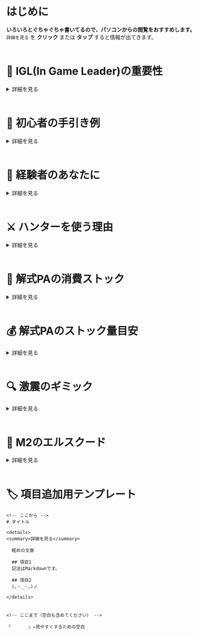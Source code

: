 # はじめに
**いろいろとぐちゃぐちゃ書いてるので、パソコンからの閲覧をおすすめします。**  
`詳細を見る` を **クリック** または **タップ** すると情報が出てきます。  
ﾠﾠﾠ  
  
# 👑 IGL(In Game Leader)の重要性

<details>
<summary>詳細を見る</summary>
  
  **スムーズに進行するにはIGLの存在が必要です。**  
  『**誰が、どこで、解式を撃つのか**』『**何をして欲しいのか**』をすべて決めます。  
  **[初心者の手引き](#初心者の手引き)も担当してほしい**為、激震を理解しているチャット速度が速い人が適任。  
  解式PAの簡単な担当位置の順番は以下です。  
  `易 | M2前半 > M2後半 > M4前半 > M4後半 > M3人型 | 難`  
  
</details>  
ﾠﾠﾠ  
  
# 🐥 初心者の手引き例

<details>
<summary>詳細を見る</summary>
  
  初回は**M2のベイゼ到達が目標**で進めるといいです。  
  また、**ゲーム中の説明は一貫して１人が担当するべき**です。  
  
  **激震は時間経過によるVRエネルギーの減少が存在しません。**    
  **説明に重点を置いてゆっくり進める**こと。  
  
  道中ペロるようだったら、VRエネルギーはボス討伐直前まで残すのがおすすめ。  
  **VRエネルギー残量76%以上が、理論値と同様のエネミー設定**になります。  
  `道中のVRカプセルはひとつあたり5%回復する。`

  ## クエスト開始前
  **開始前の段階で一気に情報は与えてはいけません。**(情報過多になるので)  
  `緊張を防ぐため、ドールなし床ペロについては絶対伝えないほうが良いです。`  
  - 『**常に後ろを付いてくること**』
  - 『**戦闘時は前に出過ぎないこと**』
  - 『**危ない時は戦線離脱すること**』  
  
  以上の３つで十分です。  
  パルチザンのPAは、[スピードレイン](https://pso2.swiki.jp/index.php?%E3%83%95%E3%82%A9%E3%83%88%E3%83%B3%E3%82%A2%E3%83%BC%E3%83%84%2F%E3%83%91%E3%83%AB%E3%83%81%E3%82%B6%E3%83%B3%E7%B3%BB#l56a1d4c)だけ教えればOKです。  

  ## M1 イーデッタ討伐後
  イーデッタ討伐後、敵を無視してコンテナ上に集まることを伝えます。  
  雑魚エネミーの討伐後、JGについて説明。  
  - 『**ジャストガードで回復ができること**』  
  - 『**武器アクションよりチャージPAの方が圧倒的に受付が長いこと**』  
  - 『**チャージPAはチャージ開始から1.5秒間が常にJG判定であること**』  
  - 『**回復は近くの味方にも効果があること**』  
  
  ある程度練習させるだけで、**成功するまで無理にやらせたりしてはいけない。**  

  ## M1 ラグナス戦
  通路の雑魚エネミー戦闘前に、討伐後さっきの場所に戻ることを伝えてください。  
  Ra, Boによるラグナスの誘導中に以下を説明。  
  - 『**セイクリッドスキュアの使い方について**』  
  - 『**無限PAについて**』  
  
  無限PAは、**ギアが光るのを目安にするとJAになる。**  
  `ここは先行の人が教えるといいかも(ちょうどハンターだし)`  

  ## M2 解式PA
  ドロップ武器の共有と解式PAについて説明。  
  - 『**欲しいのはランチャー, バレットボウ, ジェットブーツのいずれかであること**』  
  - 『**消費する解式ストックは武器によって異なること**』  
  - 『**担当箇所以外で勝手に自己判断で使ってはいけないこと**』  
  
  **初心者には、体験としてM2前半を担当させるのがおすすめです。**  
  `討伐できたら声をかけること。「gj」とか「ないす」とか`  

  ## M3以降
  **重要事項はそのタイミングで適宜説明し、あとは自由にやらせる形で。**  
  - 『**M3の最初の閃機種が近づくと危険であること**』  
  - 『**M3のカタパルト先では動かないこと**』  
  - 『**M5で解式ストックが2欲しいこと**』  
  
  **ここまでできるなら余裕で理論値取れます。**  
  ちなみに、ベールドフォードルスは解式PA合計4, 5発が目安  
  `M3~M4担当+Raの計4人がおすすめ`  

  ## クエスト終了後
  **気になる部分があれば、その旨を優しい言葉で伝えてください。**  
  初回は誰しもが失敗ややらかしを起こしていた事を伝えてください。  
  `※みんな通る道として事実なので`  
  
</details>  
ﾠﾠﾠ  
  
# 🐓 経験者のあなたに

<details>
<summary>詳細を見る</summary>
  
  **Huとして3回程度参加して貰った人が対象。**  
  さすがに激震について理解してると思うので他の場所を任せたりしてみたい。   
  **ソードを使ってもらうようにしたり、先行・Ra・Boのできる人材にして戦力を強化。**  
  役割の練習は2~4人でも行うことができます。  
  特に役割関連は興味があったら声かけてください。  

  ## ソードを使ってほしい理由
  **パルチザンより火力が高いです。**  
  特にゼッシュレイダとグンネガムに対して有効で、M4の突破が楽になります。  
  `※ソードの解式PA消費ストックは3なので、間違っても使わないでください。`  

  ## ハンター(先行)の役割
  先陣を切る。  
  **厄介なエネミーのヘイトを取ったり、処理を先に行う役割**です。  
  - 解式PAの撃つ位置の理解が必要。  
  - 重要な解式PA担当箇所が2つくらいある。
  - リンチされてペロりやすい。  

  **とりあえず何か役割をやってみたい人向け。**  
  `※ランチャーではなくバレットボウの解式PAを使うことになります。`  

  ## レンジャーの役割
  全体の支援その１。   
  **WBを貼ったり、解式PAでのバックアップ、回復アイテムを味方に回す役割**です。  
  - 遠くから攻撃できる分、極力被弾を減らす必要がある。  
  - チャレンジドール含めた回復アイテムを味方に回す。  
  - 戦闘時間などを見て解式PAを使用する。  
  - ボーナスエネミーの討伐。  
  - VR, マイルの取り忘れがないか確認。  

  **戦況の理解と全体が見れる人向け。**  
  `※3種のPAと2種のボムを使い分けできる必要があります。`  

  ## バウンサーの役割
  全体の支援その２。  
  **敵を一箇所に集めたり、靴解式で貢献する役割**です。  
  - JBの特徴から超近距離での戦いが強いられる。
  - 扱いに慣れないと被弾しがち。
  - ゲイル派生で敵を一箇所に集める。  
  - 武器ガチャに対する最低保証になる。  
  - M3ボーナスエネミーの討伐。  

  **ゲームの腕に自信ある人向け。**  
  `※一番難しいです。`  
  
</details>  
ﾠﾠﾠ  
  
# ⚔ ハンターを使う理由

<details>
<summary>詳細を見る</summary>
  何かあれば説得用に使ってください。  
  
  ## 攻略の前提が成り立たなくなるから
  - M5のボスをオメガ・アンゲルに固定する為の『**必須条件**』です。  
  `※参加者全員がラッシュタイプのクラスである必要がある。`  

  ## 仕様上の都合から
  - ハンターのみ、特殊スキルで**解式ゲージが溜まりやすくなっている。**
  - **ハンター, レンジャー, バウンサー 以外は、解式PAを撃つことができません。**  
  - 上記３クラス以外は、2段ジャンプが使えません。  
  `※そういう仕様のチャレンジクエストになってます。` 
  
</details>  
ﾠﾠﾠ  
    
# 💸 解式PAの消費ストック

<details>
<summary>詳細を見る</summary>
  
  **M1で以下4つのいずれも出なかった場合はリセットしていい**かも  
  参加メンバーのほとんどが激震の経験者ならそのまま続けても可  
  |武器名|消費ゲージ|系統|
  |-|-:|-|
  |ランチャー|1|座標|
  |バレットボウ|1|範囲|
  |ジェットブーツ|2|範囲|
  |ツインマシンガン|2|座標|

  **ソードとナックルは重すぎるから、使わないほうがいい**  
  **いや使わないでくれ**  
  
  ツインマシンガンも普通に微妙
  
  ## ランチャー
  **最強**  
  [参考動画](https://www.youtube.com/watch?v=qPoE5nFnhjI)

  ## バレットボウ
  移動入力なし → 単体攻撃  
  移動入力あり → 範囲攻撃  
  **どちらも発動からダメージ発生まで時間がある**ので、気持ち早めに撃つと良し。  
  TP先のエルスクードは攻撃が間に合うか、倒せるかわかりません。  
  [参考動画](https://youtu.be/wmfYHQxjCf0?t=110)

  ## ツインマシンガン
  座標攻撃だが、**モーションが長く火力低め**らしい。  
  TP先のエルスクードを倒せるか怪しい、リセットも一考。  
  [参考動画](https://youtu.be/ptY-ZVyQIW8?t=96)

  ## ジェットブーツ
  派生なし → 範囲攻撃    
  派生あり → 単体攻撃  
  **ランチャーか弓が落ちなかった場合の保険。**  
  TP先のエルスクードも倒せる。(検証済み)  
  [参考動画](https://youtu.be/wYwxEQQTcaM)  
  
</details>  
ﾠﾠﾠ  
  
# 💰 解式PAのストック量目安

<details>
<summary>詳細を見る</summary>
   
  **ダメージいっぱい出せば出すほど溜まる仕様らしい。**  
  **参加者が少ないと1人当たりのダメージ量が増える**為、結果的に解式が溜まりやすくなる。  
  
  **以下の表は8人の場合+武器ガチャ失敗を想定している。**  
  ※情報が足りなすぎるので募集してます。  
  
  ## M2 終了前 (IA1)
  |職業|差分|使用場所|最大消費|残りストック|
  |-|-:|-|-:|-:|
  |ハンター(先行)|?|ユグルドラーダ|2|?|
  |レンジャー|?|-|0|?|
  |バウンサー|?|ヒュードアズール |2|?|

  ## M3 終了前 (M4 TP前)
  |職業|差分|使用場所|最大消費|残りストック|
  |-|-:|-|-:|-:|
  |ハンター(先行)|?|ラピドギルナス+α|2|?|
  |レンジャー|?|ベールドフォードルス|1|?|
  |バウンサー|?|好きなとこで|2|?|
  
  ## M4 終了前 (IA2)
  |職業|差分|使用場所|最大消費|残りストック|
  |-|-:|-|-:|-:|
  |ハンター(先行)|?|🐘🐘🐘+🐲|2|?|
  |レンジャー|?|🐢+🐲|3|?|
  |バウンサー|?|好きなとこで|2|?|

  ## 激震全体を通して
  |職業|合計ストック|最大消費|残りストック|
  |-|-:|-:|-:|
  |ハンター(先行)|8|6|0|
  |レンジャー|6|6|0|
  |バウンサー|6|6|0|
  
  ## M5について
  **合計12発**が討伐目安。  
  構成的にHu(一般)+Raが1人2発撃てればOK。  
  
</details>  
ﾠﾠﾠ  
  
# 🔍 激震のギミック

<details>
<summary>詳細を見る</summary>
  把握しておくと理解度上がってうれしいらしい  
  
  ## ラッピー
  **ボーナスエネミーの正体。**  
  地味に硬い、逃げられる前に倒したい。  

  ## アンロックスイッチ
  理論値を取りに行くラッシュ構成の激震であるなら、**押す必要ない。**  
  ただ、**押しても特に不都合はない。**  

  ## テレポーター
  M2, M4どちらも誰か１人が入ると、**時間制限ありのトライアル**が発生する。  
  **準備ができるまで入らせてはいけない。**  

  ## M3のカタパルト
  飛ぶだけならOK、**１歩でも前に出たらエネミーが出現する。**  
  **早めに待機指示を出すべき。**  
  肩越しとランチャーを使えば、棘のギミックは予め解除することができる。  
  
</details>  
ﾠﾠﾠ  
  
# 👾 M2のエルスクード

<details>
<summary>詳細を見る</summary>
  
  **一発で倒せなくても、ベイゼ破壊が失敗しても、誰も床ペロしなければ理論値届きます。**  
  でも、そんな危険は冒したくない為、慣れた人が担当して**必ず倒したい。**  
  
  **解式PA中は無敵ではないため、撃つ人はRaと一緒に突入する。**  
   
  ランチャーかジェットブーツの解式PAだったら倒せます。    
  
</details>  
ﾠﾠﾠ  
  
# 🏷️ 項目追加用テンプレート
```
<!-- ここから -->
# タイトル

<details>
<summary>詳細を見る</summary>
  
  軽めの文章  
  
  ## 項目1
  記法はMarkdownです。  
  
  ## 項目2
  (。・_・。)ノ  
  
</details>  
ﾠﾠﾠ  
  
<!-- ここまで（空白も含めてください） -->
```
`『ﾠﾠﾠ  』←見やすくするための空白` 
